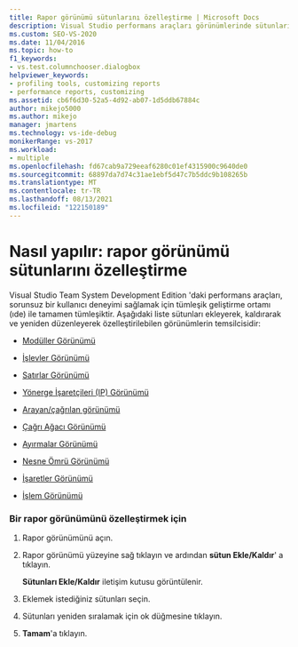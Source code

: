 ```yaml
---
title: Rapor görünümü sütunlarını özelleştirme | Microsoft Docs
description: Visual Studio performans araçları görünümlerinde sütunları ekleyebilir, kaldırabilir ve yeniden düzenleyebilirsiniz; örneğin, işlevler görünümü, işlem görünümü ve arayan/çağrılan görünümü.
ms.custom: SEO-VS-2020
ms.date: 11/04/2016
ms.topic: how-to
f1_keywords:
- vs.test.columnchooser.dialogbox
helpviewer_keywords:
- profiling tools, customizing reports
- performance reports, customizing
ms.assetid: cb6f6d30-52a5-4d92-ab07-1d5ddb67884c
author: mikejo5000
ms.author: mikejo
manager: jmartens
ms.technology: vs-ide-debug
monikerRange: vs-2017
ms.workload:
- multiple
ms.openlocfilehash: fd67cab9a729eeaf6280c01ef4315900c9640de0
ms.sourcegitcommit: 68897da7d74c31ae1ebf5d47c7b5ddc9b108265b
ms.translationtype: MT
ms.contentlocale: tr-TR
ms.lasthandoff: 08/13/2021
ms.locfileid: "122150189"
---
```

# <a name="how-to-customize-report-view-columns"></a>Nasıl yapılır: rapor görünümü sütunlarını özelleştirme
Visual Studio Team System Development Edition 'daki performans araçları, sorunsuz bir kullanıcı deneyimi sağlamak için tümleşik geliştirme ortamı (ıde) ile tamamen tümleşiktir. Aşağıdaki liste sütunları ekleyerek, kaldırarak ve yeniden düzenleyerek özelleştirilebilen görünümlerin temsilcisidir:

- [Modüller Görünümü](../profiling/modules-view.md)

- [İşlevler Görünümü](../profiling/functions-view.md)

- [Satırlar Görünümü](../profiling/lines-view.md)

- [Yönerge İşaretçileri (IP) Görünümü](../profiling/instruction-pointers-ips-view.md)

- [Arayan/çağrılan görünümü](../profiling/caller-callee-view.md)

- [Çağrı Ağacı Görünümü](../profiling/call-tree-view.md)

- [Ayırmalar Görünümü](../profiling/dotnet-memory-allocations-view.md)

- [Nesne Ömrü Görünümü](../profiling/object-lifetime-view.md)

- [İşaretler Görünümü](../profiling/marks-view.md)

- [İşlem Görünümü](../profiling/process-view.md)

### <a name="to-customize-a-report-view"></a>Bir rapor görünümünü özelleştirmek için

1. Rapor görünümünü açın.

2. Rapor görünümü yüzeyine sağ tıklayın ve ardından **sütun Ekle/Kaldır**' a tıklayın.

     **Sütunları Ekle/Kaldır** iletişim kutusu görüntülenir.

3. Eklemek istediğiniz sütunları seçin.

4. Sütunları yeniden sıralamak için ok düğmesine tıklayın.

5. **Tamam**'a tıklayın.
